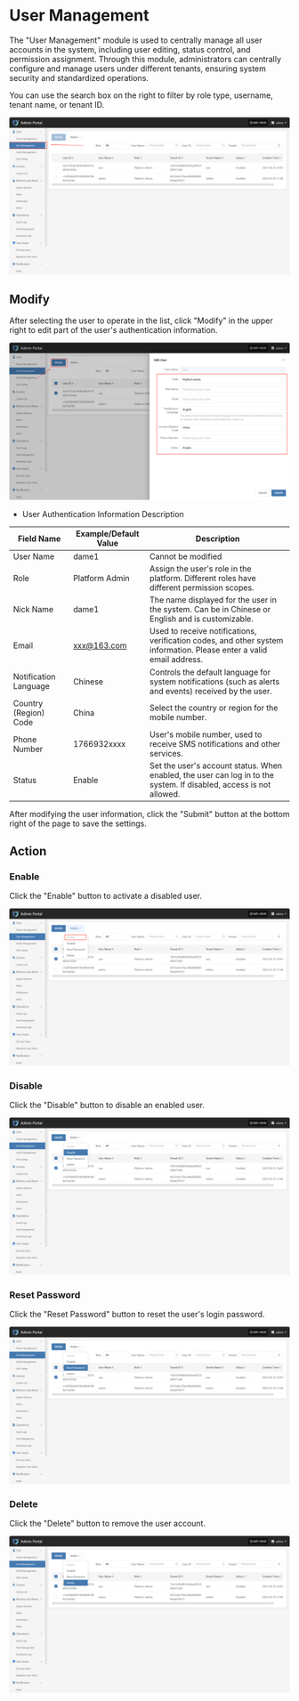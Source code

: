 # **User Management**

The "User Management" module is used to centrally manage all user accounts in the system, including user editing, status control, and permission assignment. Through this module, administrators can centrally configure and manage users under different tenants, ensuring system security and standardized operations.

You can use the search box on the right to filter by role type, username, tenant name, or tenant ID.

![](./images/usermanagement-1.png)

## **Modify**

After selecting the user to operate in the list, click "Modify" in the upper right to edit part of the user's authentication information.

![](./images/usermanagement-revise-1.png)

* User Authentication Information Description

| **Field Name**   | **Example/Default Value**  | **Description**                           |
| ---------------- | ------------------------- | ----------------------------------------- |
| User Name        | dame1                     | Cannot be modified                       |
| Role             | Platform Admin    | Assign the user's role in the platform. Different roles have different permission scopes. |
| Nick Name        | dame1                     | The name displayed for the user in the system. Can be in Chinese or English and is customizable. |
| Email            | xxx@163.com               | Used to receive notifications, verification codes, and other system information. Please enter a valid email address. |
| Notification Language | Chinese    | Controls the default language for system notifications (such as alerts and events) received by the user. |
| Country (Region) Code | China                 | Select the country or region for the mobile number. |
| Phone Number     | 1766932xxxx               | User's mobile number, used to receive SMS notifications and other services. |
| Status           | Enable                    | Set the user's account status. When enabled, the user can log in to the system. If disabled, access is not allowed. |

After modifying the user information, click the "Submit" button at the bottom right of the page to save the settings.

## **Action**

### **Enable**

Click the "Enable" button to activate a disabled user.

![](./images/usermanagement-moreoperations-1.png)

### **Disable**

Click the "Disable" button to disable an enabled user.

![](./images/usermanagement-moreoperations-2.png)

### **Reset Password**

Click the "Reset Password" button to reset the user's login password.

![](./images/usermanagement-moreoperations-3.png)

### **Delete**

Click the "Delete" button to remove the user account.

![](./images/usermanagement-moreoperations-4.png)

